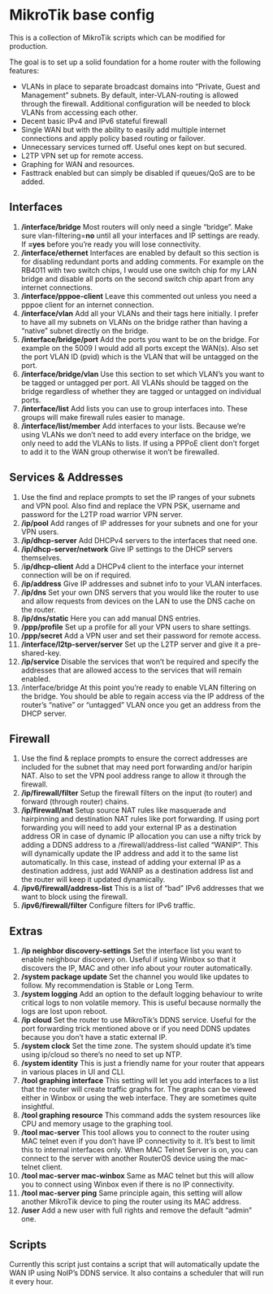 # MikroTik base config

This is a collection of MikroTik scripts which can be modified for production.

The goal is to set up a solid foundation for a home router with the following features:

- VLANs in place to separate broadcast domains into “Private, Guest and Management” subnets. By default, inter-VLAN-routing is allowed through the firewall. Additional configuration will be needed to block VLANs from accessing each other.
- Decent basic IPv4 and IPv6 stateful firewall
- Single WAN but with the ability to easily add multiple internet connections and apply policy based routing or failover.
- Unnecessary services turned off. Useful ones kept on but secured.
- L2TP VPN set up for remote access.
- Graphing for WAN and resources.
- Fasttrack enabled but can simply be disabled if queues/QoS are to be added.

## Interfaces

1. **/interface/bridge** 
Most routers will only need a single “bridge”. Make sure vlan-filtering=**no** until all your interfaces and IP settings are ready. If **=yes** before you’re ready you will lose connectivity.
2. **/interface/ethernet** 
Interfaces are enabled by default so this section is for disabling redundant ports and adding comments. For example on the RB4011 with two switch chips, I would use one switch chip for my LAN bridge and disable all ports on the second switch chip apart from any internet connections.
3. **/interface/pppoe-client**
Leave this commented out unless you need a pppoe client for an internet connection.
4. **/interface/vlan**
Add all your VLANs and their tags here initially. I prefer to have all my subnets on VLANs on the bridge rather than having a “native” subnet directly on the bridge.
5. **/interface/bridge/port**
Add the ports you want to be on the bridge. For example on the 5009 I would add all ports except the WAN(s). Also set the port VLAN ID (pvid) which is the VLAN that will be untagged on the port.
6. **/interface/bridge/vlan**
Use this section to set which VLAN’s you want to be tagged or untagged per port. All VLANs should be tagged on the bridge regardless of whether they are tagged or untagged on individual ports.
7. **/interface/list**
Add lists you can use to group interfaces into. These groups will make firewall rules easier to manage.
8. **/interface/list/member**
Add interfaces to your lists. Because we’re using VLANs we don’t need to add every interface on the bridge, we only need to add the VLANs to lists. If using a PPPoE client don’t forget to add it to the WAN group otherwise it won’t be firewalled.

## Services & Addresses

1. Use the find and replace prompts to set the IP ranges of your subnets and VPN pool. Also find and replace the VPN PSK, username and password for the L2TP road warrior VPN server.
2. **/ip/pool**
Add ranges of IP addresses for your subnets and one for your VPN users.
3. **/ip/dhcp-server**
Add DHCPv4 servers to the interfaces that need one.
4. **/ip/dhcp-server/network**
Give IP settings to the DHCP servers themselves.
5. /**ip/dhcp-client**
Add a DHCPv4 client to the interface your internet connection will be on if required.
6. **/ip/address**
Give IP addresses and subnet info to your VLAN interfaces.
7. **/ip/dns**
Set your own DNS servers that you would like the router to use and allow requests from devices on the LAN to use the DNS cache on the router.
8. **/ip/dns/static**
Here you can add manual DNS entries.
9. **/ppp/profile**
Set up a profile for all your VPN users to share settings.
10. **/ppp/secret**
Add a VPN user and set their password for remote access.
11. **/interface/l2tp-server/server**
Set up the L2TP server and give it a pre-shared-key.
12. **/ip/service**
Disable the services that won’t be required and specify the addresses that are allowed access to the services that will remain enabled.
13. /interface/bridge
At this point you’re ready to enable VLAN filtering on the bridge. You should be able to regain access via the IP address of the router’s “native” or “untagged” VLAN once you get an address from the DHCP server.

## Firewall

1. Use the find & replace prompts to ensure the correct addresses are included for the subnet that may need port forwarding and/or haripin NAT. Also to set the VPN pool address range to allow it through the firewall.
2. **/ip/firewall/filter**
Setup the firewall filters on the input (to router) and forward (through router) chains.
3. **/ip/firewall/nat**
Setup source NAT rules like masquerade and hairpinning and destination NAT rules like port forwarding. If using port forwarding you will need to add your external IP as a destination address OR in case of dynamic IP allocation you can use a nifty trick by adding a DDNS address to a /firewall/address-list called “WANIP”. This will dynamically update the IP address and add it to the same list automatically. In this case, instead of adding your external IP as a destination address, just add WANIP as a destination address list and the router will keep it updated dynamically.
4. **/ipv6/firewall/address-list**
This is a list of “bad” IPv6 addresses that we want to block using the firewall.
5. **/ipv6/firewall/filter**
Configure filters for IPv6 traffic.

## Extras

1. **/ip neighbor discovery-settings**
Set the interface list you want to enable neighbour discovery on. Useful if using Winbox so that it discovers the IP, MAC and other info about your router automatically.
2. **/system package update**
Set the channel you would like updates to follow. My recommendation is Stable or Long Term.
3. **/system logging**
Add an option to the default logging behaviour to write critical logs to non volatile memory. This is useful because normally the logs are lost upon reboot.
4. **/ip cloud**
Set the router to use MikroTik’s DDNS service. Useful for the port forwarding trick mentioned above or if you need DDNS updates because you don’t have a static external IP.
5. **/system clock**
Set the time zone. The system should update it’s time using ip/cloud so there’s no need to set up NTP.
6. **/system identity**
This is just a friendly name for your router that appears in various places in UI and CLI.
7. **/tool graphing interface**
This setting will let you add interfaces to a list that the router will create traffic graphs for. The graphs can be viewed either in Winbox or using the web interface. They are sometimes quite insightful.
8. **/tool graphing resource**
This command adds the system resources like CPU and memory usage to the graphing tool.
9. **/tool mac-server**
This tool allows you to connect to the router using MAC telnet even if you don’t have IP connectivity to it. It’s best to limit this to internal interfaces only. When MAC Telnet Server is on, you can connect to the server with another RouterOS device using the mac-telnet client.
10. **/tool mac-server mac-winbox**
Same as MAC telnet but this will allow you to connect using Winbox even if there is no IP connectivity.
11. **/tool mac-server ping**
Same principle again, this setting will allow another MikroTik device to ping the router using its MAC address.
12. **/user**
Add a new user with full rights and remove the default “admin” one.

## Scripts

Currently this script just contains a script that will automatically update the WAN IP using NoIP’s DDNS service. It also contains a scheduler that will run it every hour.
